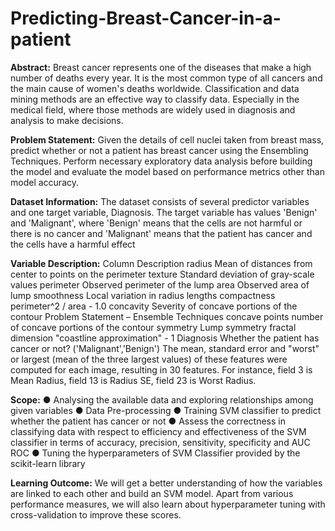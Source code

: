 # Predicting-Breast-Cancer-in-a-patient


**Abstract:** Breast cancer represents one of the diseases that make a high number of deaths every year. It is the most common type of all cancers and the main cause of women's deaths worldwide. Classification and data mining methods are an effective way to classify data. Especially in the medical field, where those methods are widely used in diagnosis and analysis to make decisions.

**Problem Statement:** Given the details of cell nuclei taken from breast mass, predict whether or not a patient has breast cancer using the Ensembling Techniques. Perform necessary exploratory data analysis before building the model and evaluate the model based on performance metrics other than model accuracy.

**Dataset Information:** The dataset consists of several predictor variables and one target variable, Diagnosis. The target variable has values 'Benign' and 'Malignant', where 'Benign' means that the cells are not harmful or there is no cancer and 'Malignant' means that the patient has cancer and the cells have a harmful effect

**Variable Description:** Column Description radius Mean of distances from center to points on the perimeter texture Standard deviation of gray-scale values perimeter Observed perimeter of the lump area Observed area of lump smoothness Local variation in radius lengths compactness perimeter^2 / area - 1.0 concavity Severity of concave portions of the contour Problem Statement – Ensemble Techniques concave points number of concave portions of the contour symmetry Lump symmetry fractal dimension "coastline approximation" - 1 Diagnosis Whether the patient has cancer or not? ('Malignant','Benign') The mean, standard error and "worst" or largest (mean of the three largest values) of these features were computed for each image, resulting in 30 features. For instance, field 3 is Mean Radius, field 13 is Radius SE, field 23 is Worst Radius.

**Scope:** ● Analysing the available data and exploring relationships among given variables ● Data Pre-processing ● Training SVM classifier to predict whether the patient has cancer or not ● Assess the correctness in classifying data with respect to efficiency and effectiveness of the SVM classifier in terms of accuracy, precision, sensitivity, specificity and AUC ROC ● Tuning the hyperparameters of SVM Classifier provided by the scikit-learn library

**Learning Outcome:** We will get a better understanding of how the variables are linked to each other and build an SVM model. Apart from various performance measures, we will also learn about hyperparameter tuning with cross-validation to improve these scores.
